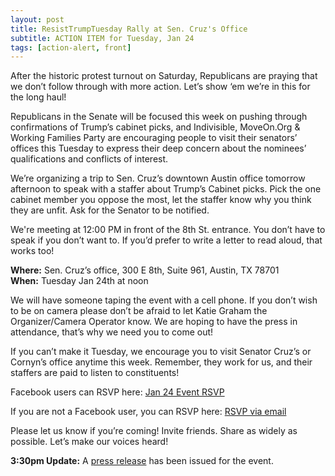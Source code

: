 ```yaml
---
layout: post
title: ResistTrumpTuesday Rally at Sen. Cruz's Office
subtitle: ACTION ITEM for Tuesday, Jan 24
tags: [action-alert, front]
---
```


After the historic protest turnout on Saturday, Republicans are praying
that we don’t follow through with more action. Let’s show ‘em
we’re in this for the long haul!

Republicans in the Senate will be focused this week on pushing through
confirmations of Trump’s cabinet picks, and Indivisible, MoveOn.Org &
Working Families Party are encouraging people to visit their senators’
offices this Tuesday to express their deep concern about the nominees’
qualifications and conflicts of interest.

We’re organizing a trip to Sen. Cruz’s downtown Austin office tomorrow
afternoon to speak with a staffer about Trump’s Cabinet picks. Pick
the one cabinet member you oppose the most, let the staffer know why
you think they are unfit. Ask for the Senator to be notified.

We're meeting at 12:00 PM in front of the 8th St. entrance. You don’t
have to speak if you don’t want to. If you’d prefer to write a letter
to read aloud, that works too!

<b>Where:</b> Sen. Cruz’s office, 300 E 8th, Suite 961, Austin, TX 78701<br />
<b>When:</b> Tuesday Jan 24th at noon<br />

We will have someone taping the event with a cell phone. If you don’t
wish to be on camera please don’t be afraid to let Katie Graham the
Organizer/Camera Operator know. We are hoping to have the press in
attendance, that’s why we need you to come out!

If you can’t make it Tuesday, we encourage you to visit Senator
Cruz’s or Cornyn’s office anytime this week. Remember, they work
for us, and their staffers are paid to listen to constituents!

Facebook users can RSVP here:
[Jan 24 Event RSVP](https://www.facebook.com/events/468206273303177)

If you are not a Facebook user, you can RSVP here:
[RSVP via email](mailto:info@tx10indivisible.us)

Please let us know if you’re coming! Invite friends. Share as widely as possible.
Let’s make our voices heard!

**3:30pm Update:** A [press release](http://www.indivisibleaustin.com/2017/01/23/local-constituents-in-austin-to-hold-resisttrumptuesday-rally-to-oppose-trumps-corrupt-cabinet-and-resist-trumps-agenda-at-noon-january-24/) has been issued for the event.

